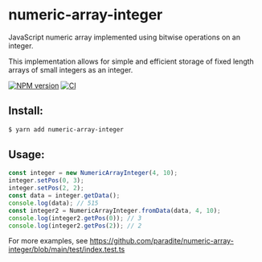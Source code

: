# numeric-array-integer

JavaScript numeric array implemented using bitwise operations on an integer.

This implementation allows for simple and efficient storage of fixed length arrays of small integers as an integer.

[![NPM version](https://img.shields.io/npm/v/numeric-array-integer.svg?style=flat-square)](https://npmjs.org/package/numeric-array-integer)
[![CI](https://github.com/paradite/numeric-array-integer/actions/workflows/node.js.yml/badge.svg)](https://github.com/paradite/numeric-array-integer/actions/workflows/node.js.yml)

## Install:

```bash
$ yarn add numeric-array-integer
```

## Usage:

```js
const integer = new NumericArrayInteger(4, 10);
integer.setPos(0, 3);
integer.setPos(2, 2);
const data = integer.getData();
console.log(data); // 515
const integer2 = NumericArrayInteger.fromData(data, 4, 10);
console.log(integer2.getPos(0)); // 3
console.log(integer2.getPos(2)); // 2
```

For more examples, see https://github.com/paradite/numeric-array-integer/blob/main/test/index.test.ts
